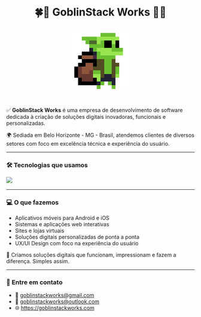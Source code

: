 # <p align="center">🍀💚 GoblinStack Works 💚🍀</p>
<p align="center">
  <img src="https://github.com/GoblinStack/GoblinStack/blob/main/goblin.gif"/>
</p>

<br>

✅ **GoblinStack Works** é uma empresa de desenvolvimento de software dedicada à criação de soluções digitais inovadoras, funcionais e personalizadas.

🌍 Sediada em Belo Horizonte - MG - Brasil, atendemos clientes de diversos setores com foco em excelência técnica e experiência do usuário.

---

### 🛠️ Tecnologias que usamos

<p>
  <a href="https://skillicons.dev">
    <img src="https://skillicons.dev/icons?i=react,nextjs,vite,tailwind,nodejs,express,nestjs,postgres,mongodb,firebase" />
  </a>
</p>

---

### 💻 O que fazemos

- Aplicativos móveis para Android e iOS
- Sistemas e aplicações web interativas
- Sites e lojas virtuais
- Soluções digitais personalizadas de ponta a ponta
- UX/UI Design com foco na experiência do usuário

🎯 Criamos soluções digitais que funcionam, impressionam e fazem a diferença. Simples assim.

---

### 💬 Entre em contato

- 📧 goblinstackworks@gmail.com  
- 📧 goblinstackworks@outlook.com  
- 🌐 https://goblinstackworks.com
